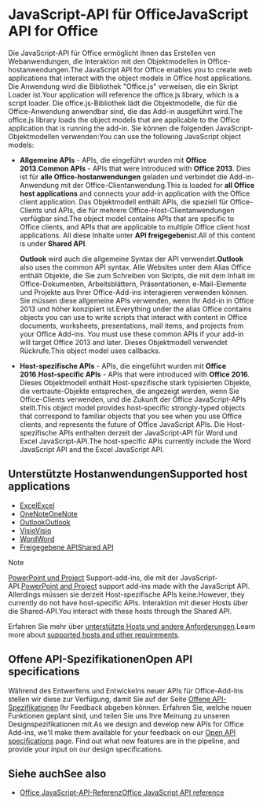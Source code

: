 # <a name="javascript-api-for-office"></a><span data-ttu-id="b5ff3-101">JavaScript-API für Office</span><span class="sxs-lookup"><span data-stu-id="b5ff3-101">JavaScript API for Office</span></span>

<span data-ttu-id="b5ff3-102">Die JavaScript-API für Office ermöglicht Ihnen das Erstellen von Webanwendungen, die Interaktion mit den Objektmodellen in Office-hostanwendungen.</span><span class="sxs-lookup"><span data-stu-id="b5ff3-102">The JavaScript API for Office enables you to create web applications that interact with the object models in Office host applications.</span></span> <span data-ttu-id="b5ff3-103">Die Anwendung wird die Bibliothek "Office.js" verweisen, die ein Skript Loader ist.</span><span class="sxs-lookup"><span data-stu-id="b5ff3-103">Your application will reference the office.js library, which is a script loader.</span></span> <span data-ttu-id="b5ff3-104">Die office.js-Bibliothek lädt die Objektmodelle, die für die Office-Anwendung anwendbar sind, die das Add-in ausgeführt wird.</span><span class="sxs-lookup"><span data-stu-id="b5ff3-104">The office.js library loads the object models that are applicable to the Office application that is running the add-in.</span></span> <span data-ttu-id="b5ff3-105">Sie können die folgenden JavaScript-Objektmodellen verwenden:</span><span class="sxs-lookup"><span data-stu-id="b5ff3-105">You can use the following JavaScript object models:</span></span>

- <span data-ttu-id="b5ff3-106">**Allgemeine APIs** - APIs, die eingeführt wurden mit **Office 2013**.</span><span class="sxs-lookup"><span data-stu-id="b5ff3-106">**Common APIs** - APIs that were introduced with **Office 2013**.</span></span> <span data-ttu-id="b5ff3-107">Dies ist für **alle Office-hostanwendungen** geladen und verbindet die Add-in-Anwendung mit der Office-Clientanwendung.</span><span class="sxs-lookup"><span data-stu-id="b5ff3-107">This is loaded for **all Office host applications** and connects your add-in application with the Office client application.</span></span> <span data-ttu-id="b5ff3-108">Das Objektmodell enthält APIs, die speziell für Office-Clients und APIs, die für mehrere Office-Host-Clientanwendungen verfügbar sind.</span><span class="sxs-lookup"><span data-stu-id="b5ff3-108">The object model contains APIs that are specific to Office clients, and APIs that are applicable to multiple Office client host applications.</span></span> <span data-ttu-id="b5ff3-109">All diese Inhalte unter **API freigegeben**ist.</span><span class="sxs-lookup"><span data-stu-id="b5ff3-109">All of this content is under **Shared API**.</span></span> 

  <span data-ttu-id="b5ff3-110">**Outlook** wird auch die allgemeine Syntax der API verwendet.</span><span class="sxs-lookup"><span data-stu-id="b5ff3-110">**Outlook** also uses the common API syntax.</span></span> <span data-ttu-id="b5ff3-111">Alle Websites unter dem Alias Office enthält Objekte, die Sie zum Schreiben von Skripts, die mit dem Inhalt im Office-Dokumenten, Arbeitsblättern, Präsentationen, e-Mail-Elemente und Projekte aus Ihrer Office-Add-ins interagieren verwenden können. Sie müssen diese allgemeine APIs verwenden, wenn Ihr Add-in in Office 2013 und höher konzipiert ist.</span><span class="sxs-lookup"><span data-stu-id="b5ff3-111">Everything under the alias Office contains objects you can use to write scripts that interact with content in Office documents, worksheets, presentations, mail items, and projects from your Office Add-ins. You must use these common APIs if your add-in will target Office 2013 and later.</span></span> <span data-ttu-id="b5ff3-112">Dieses Objektmodell verwendet Rückrufe.</span><span class="sxs-lookup"><span data-stu-id="b5ff3-112">This object model uses callbacks.</span></span>

- <span data-ttu-id="b5ff3-113">**Host-spezifische APIs** - APIs, die eingeführt wurden mit **Office 2016**.</span><span class="sxs-lookup"><span data-stu-id="b5ff3-113">**Host-specific APIs** - APIs that were introduced with **Office 2016**.</span></span> <span data-ttu-id="b5ff3-114">Dieses Objektmodell enthält Host-spezifische stark typisierten Objekte, die vertraute-Objekte entsprechen, die angezeigt werden, wenn Sie Office-Clients verwenden, und die Zukunft der Office JavaScript-APIs stellt.</span><span class="sxs-lookup"><span data-stu-id="b5ff3-114">This object model provides host-specific strongly-typed objects that correspond to familiar objects that you see when you use Office clients, and represents the future of Office JavaScript APIs.</span></span> <span data-ttu-id="b5ff3-115">Die Host-spezifische APIs enthalten derzeit der JavaScript-API für Word und Excel JavaScript-API.</span><span class="sxs-lookup"><span data-stu-id="b5ff3-115">The host-specific APIs currently include the Word JavaScript API and the Excel JavaScript API.</span></span>

## <a name="supported-host-applications"></a><span data-ttu-id="b5ff3-116">Unterstützte Hostanwendungen</span><span class="sxs-lookup"><span data-stu-id="b5ff3-116">Supported host applications</span></span>

- [<span data-ttu-id="b5ff3-117">Excel</span><span class="sxs-lookup"><span data-stu-id="b5ff3-117">Excel</span></span>](overview/excel-add-ins-reference-overview.md)
- [<span data-ttu-id="b5ff3-118">OneNote</span><span class="sxs-lookup"><span data-stu-id="b5ff3-118">OneNote</span></span>](overview/onenote-add-ins-javascript-reference.md)
- [<span data-ttu-id="b5ff3-119">Outlook</span><span class="sxs-lookup"><span data-stu-id="b5ff3-119">Outlook</span></span>](requirement-sets/outlook-api-requirement-sets.md)
- [<span data-ttu-id="b5ff3-120">Visio</span><span class="sxs-lookup"><span data-stu-id="b5ff3-120">Visio</span></span>](overview/visio-javascript-reference-overview.md)
- [<span data-ttu-id="b5ff3-121">Word</span><span class="sxs-lookup"><span data-stu-id="b5ff3-121">Word</span></span>](overview/word-add-ins-reference-overview.md)
- [<span data-ttu-id="b5ff3-122">Freigegebene API</span><span class="sxs-lookup"><span data-stu-id="b5ff3-122">Shared API</span></span>](requirement-sets/office-add-in-requirement-sets.md)

> [!NOTE] 
> <span data-ttu-id="b5ff3-123">[PowerPoint und Project](requirement-sets/powerpoint-and-project-note.md) Support-add-ins, die mit der JavaScript-API.</span><span class="sxs-lookup"><span data-stu-id="b5ff3-123">[PowerPoint and Project](requirement-sets/powerpoint-and-project-note.md) support add-ins made with the JavaScript API.</span></span> <span data-ttu-id="b5ff3-124">Allerdings müssen sie derzeit Host-spezifische APIs keine.</span><span class="sxs-lookup"><span data-stu-id="b5ff3-124">However, they currently do not have host-specific APIs.</span></span> <span data-ttu-id="b5ff3-125">Interaktion mit dieser Hosts über die Shared-API.</span><span class="sxs-lookup"><span data-stu-id="b5ff3-125">You interact with these hosts through the Shared API.</span></span>

<span data-ttu-id="b5ff3-126">Erfahren Sie mehr über [unterstützte Hosts und andere Anforderungen](https://docs.microsoft.com/office/dev/add-ins/concepts/requirements-for-running-office-add-ins).</span><span class="sxs-lookup"><span data-stu-id="b5ff3-126">Learn more about [supported hosts and other requirements](https://docs.microsoft.com/office/dev/add-ins/concepts/requirements-for-running-office-add-ins).</span></span>

## <a name="open-api-specifications"></a><span data-ttu-id="b5ff3-127">Offene API-Spezifikationen</span><span class="sxs-lookup"><span data-stu-id="b5ff3-127">Open API specifications</span></span>

<span data-ttu-id="b5ff3-p106">Während des Entwerfens und Entwickelns neuer APIs für Office-Add-Ins stellen wir diese zur Verfügung, damit Sie auf der Seite [Offene API-Spezifikationen](openspec.md) Ihr Feedback abgeben können. Erfahren Sie, welche neuen Funktionen geplant sind, und teilen Sie uns Ihre Meinung zu unseren Designspezifikationen mit.</span><span class="sxs-lookup"><span data-stu-id="b5ff3-p106">As we design and develop new APIs for Office Add-ins, we'll make them available for your feedback on our [Open API specifications](openspec.md) page. Find out what new features are in the pipeline, and provide your input on our design specifications.</span></span>

## <a name="see-also"></a><span data-ttu-id="b5ff3-130">Siehe auch</span><span class="sxs-lookup"><span data-stu-id="b5ff3-130">See also</span></span>

- [<span data-ttu-id="b5ff3-131">Office JavaScript-API-Referenz</span><span class="sxs-lookup"><span data-stu-id="b5ff3-131">Office JavaScript API reference</span></span>](https://docs.microsoft.com/javascript/api/overview/office?view=office-js)